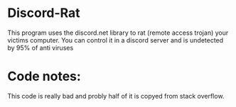 # Discord-Rat
This program uses the discord.net library to rat (remote access trojan) your victims computer. You can control it in a discord server and is undetected by 95% of anti viruses
# Code notes:
This code is really bad and probly half of it is copyed from stack overflow.
